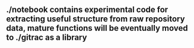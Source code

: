 ## ./notebook contains experimental code for extracting useful structure from raw repository data, mature functions will be eventually moved to ./gitrac as a library